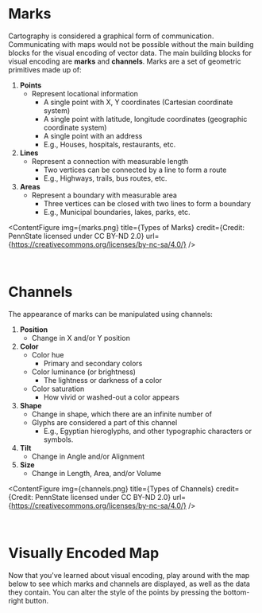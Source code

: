 # Marks

Cartography is considered a graphical form of communication. Communicating with maps would not be possible without the main building blocks for the visual encoding of vector data. The main building blocks for visual encoding are **marks** and **channels**. Marks are a set of geometric primitives made up of:

1. **Points**
   - Represent locational information
     - A single point with X, Y coordinates (Cartesian coordinate system)
     - A single point with latitude, longitude coordinates (geographic coordinate system)
     - A single point with an address
     - E.g., Houses, hospitals, restaurants, etc.
2. **Lines**
   - Represent a connection with measurable length
     - Two vertices can be connected by a line to form a route
     - E.g., Highways, trails, bus routes, etc.
3. **Areas**
   - Represent a boundary with measurable area
     - Three vertices can be closed with two lines to form a boundary
     - E.g., Municipal boundaries, lakes, parks, etc.

<ContentFigure img={marks.png} title={Types of Marks} credit={Credit: PennState licensed under CC BY-ND 2.0} url={https://creativecommons.org/licenses/by-nc-sa/4.0/} />

<br>

# Channels

The appearance of marks can be manipulated using channels:

1. **Position**
   - Change in X and/or Y position
2. **Color**
   - Color hue
     - Primary and secondary colors
   - Color luminance (or brightness)
     - The lightness or darkness of a color
   - Color saturation
     - How vivid or washed-out a color appears
3. **Shape**
   - Change in shape, which there are an infinite number of
   - Glyphs are considered a part of this channel
     - E.g., Egyptian hieroglyphs, and other typographic characters or symbols.
4. **Tilt**
   - Change in Angle and/or Alignment
5. **Size**
   - Change in Length, Area, and/or Volume

<ContentFigure img={channels.png} title={Types of Channels} credit={Credit: PennState licensed under CC BY-ND 2.0} url={https://creativecommons.org/licenses/by-nc-sa/4.0/} />

<br>

# Visually Encoded Map

Now that you've learned about visual encoding, play around with the map below to see which marks and channels are displayed, as well as the data they contain. You can alter the style of the points by pressing the bottom-right button.

<VisualVariables/>

<br>